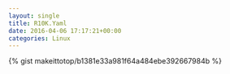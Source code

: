 ```yaml
---
layout: single                                                                                                              
title: R10K.Yaml                                                                                                                       
date: 2016-04-06 17:17:21+00:00                                                                                                                        
categories: Linux                                                                                                                
---                                                                                                                              
```


{% gist makeittotop/b1381e33a981f64a484ebe392667984b %}                                                                                                           

